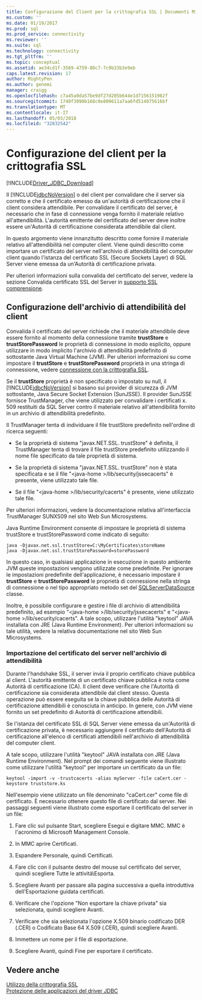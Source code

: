 ```yaml
---
title: Configurazione del Client per la crittografia SSL | Documenti Microsoft
ms.custom: ''
ms.date: 01/19/2017
ms.prod: sql
ms.prod_service: connectivity
ms.reviewer: ''
ms.suite: sql
ms.technology: connectivity
ms.tgt_pltfrm: ''
ms.topic: conceptual
ms.assetid: ae34cd1f-3569-4759-80c7-7c9b33b3e9eb
caps.latest.revision: 17
author: MightyPen
ms.author: genemi
manager: craigg
ms.openlocfilehash: c7a45a0da57be9df27d205b644e1d7156151982f
ms.sourcegitcommit: 1740f3090b168c0e809611a7aa6fd514075616bf
ms.translationtype: MT
ms.contentlocale: it-IT
ms.lasthandoff: 05/03/2018
ms.locfileid: "32832542"
---
```

# <a name="configuring-the-client-for-ssl-encryption"></a>Configurazione del client per la crittografia SSL
[!INCLUDE[Driver_JDBC_Download](../../includes/driver_jdbc_download.md)]

  Il [!INCLUDE[jdbcNoVersion](../../includes/jdbcnoversion_md.md)] o del client per convalidare che il server sia corretto e che il certificato emesso da un'autorità di certificazione che il client considera attendibile. Per convalidare il certificato del server, è necessario che in fase di connessione venga fornito il materiale relativo all'attendibilità. L'autorità emittente del certificato del server deve inoltre essere un'Autorità di certificazione considerata attendibile dal client.  
  
 In questo argomento viene innanzitutto descritto come fornire il materiale relativo all'attendibilità nel computer client. Viene quindi descritto come importare un certificato del server nell'archivio di attendibilità del computer client quando l'istanza del certificato SSL (Secure Sockets Layer) di SQL Server viene emessa da un'Autorità di certificazione privata.  
  
 Per ulteriori informazioni sulla convalida del certificato del server, vedere la sezione Convalida certificato SSL del Server in [supporto SSL comprensione](../../connect/jdbc/understanding-ssl-support.md).  
  
## <a name="configuring-the-client-trust-store"></a>Configurazione dell'archivio di attendibilità del client  
 Convalida il certificato del server richiede che il materiale attendibile deve essere fornito al momento della connessione tramite **trustStore** e **trustStorePassword** le proprietà di connessione in modo esplicito, oppure utilizzare in modo implicito l'archivio di attendibilità predefinito di sottostante Java Virtual Machine (JVM). Per ulteriori informazioni su come impostare il **trustStore** e **trustStorePassword** proprietà in una stringa di connessione, vedere [connessione con la crittografia SSL](../../connect/jdbc/connecting-with-ssl-encryption.md).  
  
 Se il **trustStore** proprietà è non specificato o impostato su null, il [!INCLUDE[jdbcNoVersion](../../includes/jdbcnoversion_md.md)] si basano sui provider di sicurezza di JVM sottostante, Java Secure Socket Extension (SunJSSE). Il provider SunJSSE fornisce TrustManager, che viene utilizzato per convalidare i certificati x. 509 restituiti da SQL Server contro il materiale relativo all'attendibilità fornito in un archivio di attendibilità predefinito.  
  
 Il TrustManager tenta di individuare il file trustStore predefinito nell'ordine di ricerca seguenti:  
  
-   Se la proprietà di sistema "javax.NET.SSL. trustStore" è definita, il TrustManager tenta di trovare il file trustStore predefinito utilizzando il nome file specificato da tale proprietà di sistema.  
  
-   Se la proprietà di sistema "javax.NET.SSL. trustStore" non è stata specificata e se il file "\<java-home >/lib/security/jssecacerts" è presente, viene utilizzato tale file.  
  
-   Se il file "\<java-home >/lib/security/cacerts" è presente, viene utilizzato tale file.  
  
 Per ulteriori informazioni, vedere la documentazione relativa all'interfaccia TrustManager SUNX509 nel sito Web Sun Microsystems.  
  
 Java Runtime Environment consente di impostare le proprietà di sistema trustStore e trustStorePassword come indicato di seguito:  
  
```  
java -Djavax.net.ssl.trustStore=C:\MyCertificates\storeName  
java -Djavax.net.ssl.trustStorePassword=storePassword  
```  
  
 In questo caso, in qualsiasi applicazione in esecuzione in questo ambiente JVM queste impostazioni vengono utilizzate come predefinite. Per ignorare le impostazioni predefinite dell'applicazione, è necessario impostare il **trustStore** e **trustStorePassword** le proprietà di connessione nella stringa di connessione o nel tipo appropriato metodo set del [SQLServerDataSource](../../connect/jdbc/reference/sqlserverdatasource-class.md) classe.  
  
 Inoltre, è possibile configurare e gestire i file di archivio di attendibilità predefinito, ad esempio "\<java-home >/lib/security/jssecacerts" e "\<java-home >/lib/security/cacerts". A tale scopo, utilizzare l'utilità "keytool" JAVA installata con JRE (Java Runtime Environment). Per ulteriori informazioni su tale utilità, vedere la relativa documentazione nel sito Web Sun Microsystems.  
  
### <a name="importing-the-server-certificate-to-trust-store"></a>Importazione del certificato del server nell'archivio di attendibilità  
 Durante l'handshake SSL, il server invia il proprio certificato chiave pubblica al client. L'autorità emittente di un certificato chiave pubblica è nota come Autorità di certificazione (CA). Il client deve verificare che l'Autorità di certificazione sia considerata attendibile dal client stesso. Questa operazione può essere eseguita se la chiave pubblica delle Autorità di certificazione attendibili è conosciuta in anticipo. In genere, con JVM viene fornito un set predefinito di Autorità di certificazione attendibili.  
  
 Se l'istanza del certificato SSL di SQL Server viene emessa da un'Autorità di certificazione privata, è necessario aggiungere il certificato dell'Autorità di certificazione all'elenco di certificati attendibili nell'archivio di attendibilità del computer client.  
  
 A tale scopo, utilizzare l'utilità "keytool" JAVA installata con JRE (Java Runtime Environment). Nel prompt dei comandi seguente viene illustrato come utilizzare l'utilità "keytool" per importare un certificato da un file:  
  
```  
keytool -import -v -trustcacerts -alias myServer -file caCert.cer -keystore truststore.ks  
```  
  
 Nell'esempio viene utilizzato un file denominato "caCert.cer" come file di certificato. È necessario ottenere questo file di certificato dal server. Nei passaggi seguenti viene illustrato come esportare il certificato del server in un file:  
  
1.  Fare clic sul pulsante Start, scegliere Esegui e digitare MMC. MMC è l'acronimo di Microsoft Management Console.  
  
2.  In MMC aprire Certificati.  
  
3.  Espandere Personale, quindi Certificati.  
  
4.  Fare clic con il pulsante destro del mouse sul certificato del server, quindi scegliere Tutte le attività\Esporta.  
  
5.  Scegliere Avanti per passare alla pagina successiva a quella introduttiva dell'Esportazione guidata certificati.  
  
6.  Verificare che l'opzione "Non esportare la chiave privata" sia selezionata, quindi scegliere Avanti.  
  
7.  Verificare che sia selezionata l'opzione X.509 binario codificato DER (.CER) o Codificato Base 64 X.509 (.CER), quindi scegliere Avanti.  
  
8.  Immettere un nome per il file di esportazione.  
  
9. Scegliere Avanti, quindi Fine per esportare il certificato.  
  
## <a name="see-also"></a>Vedere anche  
 [Utilizzo della crittografia SSL](../../connect/jdbc/using-ssl-encryption.md)   
 [Protezione delle applicazioni del driver JDBC](../../connect/jdbc/securing-jdbc-driver-applications.md)  
  
  
